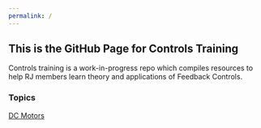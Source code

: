 ```yaml
---
permalink: /
---
```

## This is the GitHub Page for Controls Training

Controls training is a work-in-progress repo which compiles resources
to help RJ members learn theory and applications of Feedback Controls. 

### Topics
[DC Motors](robojackets.github.io/controls-training/dc-motors)
